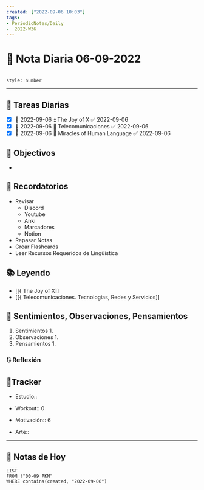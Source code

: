 ```yaml
---
created: ["2022-09-06 10:03"]
tags:
- PeriodicNotes/Daily
-  2022-W36
---
```


# 📅 Nota Diaria  06-09-2022
```toc

style: number

```

---
## 🔷 Tareas Diarias
- [x] 📅 2022-09-06 ⏫ The Joy of X ✅ 2022-09-06
- [x] 📅 2022-09-06 🔼 Telecomunicaciones ✅ 2022-09-06
- [x] 📅 2022-09-06 🔼 Miracles of Human Language ✅ 2022-09-06

## 🎯 Objectivos
- 
## 📕 Recordatorios
- Revisar
	- Discord
	- Youtube
	- Anki
	- Marcadores
	- Notion
- Repasar Notas
- Crear Flashcards
- Leer Recursos Requeridos de Lingüistica

## 📚 Leyendo
- [[{ The Joy of X]]
- [[{ Telecomunicaciones. Tecnologias, Redes y Servicios]]
## 💬 Sentimientos, Observaciones, Pensamientos 
1. Sentimientos
	1. 
2. Observaciones
	1. 
3. Pensamientos
	1. 
### 🔃 Reflexión

## 🔷Tracker

- Estudio::

- Workout:: 0

- Motivación:: 6

- Arte::
---

## 📅 Notas de Hoy
```dataview
LIST 
FROM !"00-09 PKM" 
WHERE contains(created, "2022-09-06")
```
